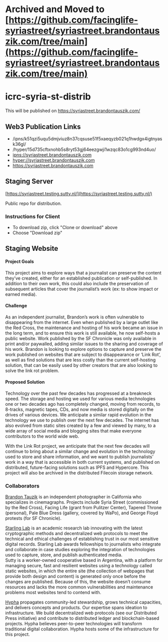 # Archived and Moved to [https://github.com/facinglife-syriastreet/syriastreet.brandontauszik.com/tree/main](https://github.com/facinglife-syriastreet/syriastreet.brandontauszik.com/tree/main)

icrc-syria-st-distrib
=====================
This will be published on https://syriastreet.brandontauszik.com/

## Web3 Publication Links

* /ipns/k51qzi5uqu5dmjviuz8n37cqsuse51f5xaeqyzb021q1hwdgx4igtnyask36gl/
* /hyper/15d735cftxnohb5s8ryt53gj64eezgwji1wzqc83o1cg993nd4uo/
* <ipns://syriastreet.brandontauszik.com>
* <hyper://syriastreet.brandontauszik.com>
* <https://syriastreet.brandontauszik.com>

## Staging Server

[https://syriastreet.testing.sutty.nl/](https://syriastreet.testing.sutty.nl/)

Public repo for distribution. 

### Instructions for Client

- To download zip, click "Clone or download" above
- Choose "Download zip"

## Staging Website


#### Project Goals
This project aims to explore ways that a journalist can preserve the content they’ve created, either for an established publication or self-published. In addition to their own work, this could also include the preservation of subsequent articles that cover the journalist’s work (ex: to show impact or earned media).

#### Challenge
As an independent journalist, Brandon’s work is often vulnerable to disappearing from the internet. Even when published by a large outlet like the Red Cross, the maintenance and hosting of his work became an issue in the long term, and to ensure this work is still available, he now self-hosts a public website. Work published by the SF Chronicle was only available in print and/or paywalled, adding similar issues to the sharing and coverage of his work. 
Brandon is looking to explore options to capture and preserve the work published on websites that are subject to disappearance or ‘Link Rot’, as well as find solutions that are less costly than the current self-hosting solution, that can be easily used by other creators that are also looking to solve the link rot problem.

#### Proposed Solution
Technology over the past few decades has progressed at a breakneck speed. The storage and hosting we used for various media technologies one or two decades ago has completely changed, moving from records, to 8-tracks, magnetic tapes, CDs, and now media is stored digitally on the drives of various devices. We anticipate a similar rapid evolution in the technology we use to publish over the next few decades. The internet has also evolved from static sites created by a few and viewed by many, to a wide array of social media and blogging sites that make everyone contributors to the world wide web. 

With the Link Rot project, we anticipate that the next few decades will continue to bring about a similar change and evolution in the technology used to store and share information, and we want to publish journalists’ work in a way that is accessible in both current systems, and published on distributed, future-facing solutions such as IPFS and Hypercore. This project will also be archived in the distributed Filecoin storage network. 



### Collaborators

[Brandon Tauzik](https://brandontauszik.com/) is an independent photographer in California who specializes in cinemagraphs. Projects include Syria Street (commissioned by the Red Cross), Facing Life (grant from Pulitzer Center), Tapered Throne (personal), Pale Blue Dress (gallery, covered by WaPo), and George Floyd protests (for SF Chronicle).

[Starling Lab](https://www.starlinglab.org/) is an academic research lab innovating with the latest cryptographic methods and decentralized web protocols to meet the technical and ethical challenges of establishing trust in our most sensitive digital records. Starling Lab awards fellowships to journalists who integrate and collaborate in case studies exploring the integration of technologies used to capture, store, and publish authenticated media.  
Sutty is a worker-owned cooperative based in Argentina, with a platform for managing secure, fast and resilient websites using a technology called static websites, in which the entire site (the collection of webpages that provide both design and content) is generated only once before the changes are published. Because of this, the website doesn’t consume resources and lacks the more common vulnerabilities and maintenance problems most websites tend to contend with.

[Hypha](https://hypha.coop/) propagates community-led stewardship, grows technical capacities, and delivers concepts and products. Our expertise spans ideation to infrastructure. We build decentralized web protocols (see our Distributed Press initiative) and contribute to distributed ledger and blockchain-based projects. Hypha believes peer-to-peer technologies will transform traditional digital collaboration. Hypha hosts some of the infrastructure for this project.
